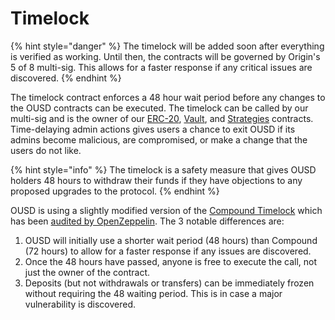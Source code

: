 # Timelock

{% hint style="danger" %}
The timelock will be added soon after everything is verified as working. Until then, the contracts will be governed by Origin's 5 of 8 multi-sig. This allows for a faster response if any critical issues are discovered.
{% endhint %}

The timelock contract enforces a 48 hour wait period before any changes to the OUSD contracts can be executed. The timelock can be called by our multi-sig and is the owner of our [ERC-20](../erc-20.md), [Vault](), and [Strategies](strategies.md) contracts. Time-delaying admin actions gives users a chance to exit OUSD if its admins become malicious, are compromised, or make a change that the users do not like.

{% hint style="info" %}
The timelock is a safety measure that gives OUSD holders 48 hours to withdraw their funds if they have objections to any proposed upgrades to the protocol.
{% endhint %}

OUSD is using a slightly modified version of the [Compound Timelock](https://compound.finance/docs/governance) which has been [audited by OpenZeppelin](https://blog.openzeppelin.com/compound-finance-patch-audit/). The 3 notable differences are:

1. OUSD will initially use a shorter wait period \(48 hours\) than Compound \(72 hours\) to allow for a faster response if any issues are discovered.
2. Once the 48 hours have passed, anyone is free to execute the call, not just the owner of the contract.
3. Deposits \(but not withdrawals or transfers\) can be immediately frozen without requiring the 48 waiting period. This is in case a major vulnerability is discovered.





